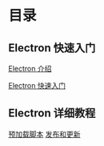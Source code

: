 # 目录

## Electron 快速入门

[Electron 介绍](./Doc/Electron快速入门/Electron介绍.md)

[Electron 快速入门](./Doc/Electron快速入门/Electron快速入门.md)

## Electron 详细教程

[预加载脚本](./Doc/Electron详细教程/预加载脚本.md)
[发布和更新](./Doc/Electron详细教程/发布和更新.md)
